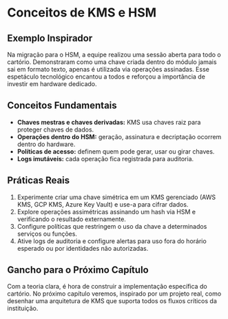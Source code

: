 # Conceitos de KMS e HSM

## Exemplo Inspirador

Na migração para o HSM, a equipe realizou uma sessão aberta para todo o cartório. Demonstraram como uma chave criada dentro do módulo jamais sai em formato texto, apenas é utilizada via operações assinadas. Esse espetáculo tecnológico encantou a todos e reforçou a importância de investir em hardware dedicado.

## Conceitos Fundamentais

- **Chaves mestras e chaves derivadas:** KMS usa chaves raiz para proteger chaves de dados.
- **Operações dentro do HSM:** geração, assinatura e decriptação ocorrem dentro do hardware.
- **Políticas de acesso:** definem quem pode gerar, usar ou girar chaves.
- **Logs imutáveis:** cada operação fica registrada para auditoria.

## Práticas Reais

1. Experimente criar uma chave simétrica em um KMS gerenciado (AWS KMS, GCP KMS, Azure Key Vault) e use-a para cifrar dados.
2. Explore operações assimétricas assinando um hash via HSM e verificando o resultado externamente.
3. Configure políticas que restringem o uso da chave a determinados serviços ou funções.
4. Ative logs de auditoria e configure alertas para uso fora do horário esperado ou por identidades não autorizadas.

## Gancho para o Próximo Capítulo

Com a teoria clara, é hora de construir a implementação específica do cartório. No próximo capítulo veremos, inspirado por um projeto real, como desenhar uma arquitetura de KMS que suporta todos os fluxos críticos da instituição.
